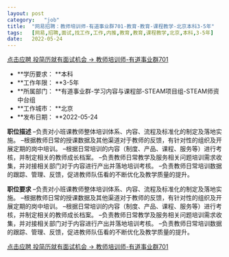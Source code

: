 ```yaml
---
layout:	post
category:	"job"
title:	"网易招聘：教师培训师-有道事业群701-教育-教育-课程教学-北京本科3-5年"
tags:	[网易,招聘,面试,找工作,工作,内推,教育,教育,课程教学,北京,本科,3-5年]
date:	2022-05-24
---
```


[点击应聘 投简历就有面试机会 -> 教师培训师-有道事业群701](http://mobile.bole.netease.com/bole/boleDetail?id=40416&employeeId=346f03c3cda5f04c&key=all)



- **学历要求： **本科
- **工作年限： **3-5年
- **所属部门： **有道事业群-学习内容与课程部-STEAM项目组-STEAM师资中台组
- **工作城市： **北京
- **发布日期： **2022-05-24



**职位描述**
    –负责对小班课教师整体培训体系、内容、流程及标准化的制定及落地实施。
   –根据教师日常的授课数据及其他渠道对于教师的反馈，有针对性的组织及开展定期的岗中培训。
   –根据日常培训的内容（制度、产品、课程、服务等）进行考核，并制定相关的教师成长档案。
   –负责教师日常教学及服务相关问题培训需求收集，并对接相关部门对于内容进行产出并落地培训考核。
   –负责教师日常培训数据的跟踪、管理、反馈，促进教师队伍看的不断优化及教学质量的提升。



**职位要求**
     –负责对小班课教师整体培训体系、内容、流程及标准化的制定及落地实施。
   –根据教师日常的授课数据及其他渠道对于教师的反馈，有针对性的组织及开展定期的岗中培训。
   –根据日常培训的内容（制度、产品、课程、服务等）进行考核，并制定相关的教师成长档案。
   –负责教师日常教学及服务相关问题培训需求收集，并对接相关部门对于内容进行产出并落地培训考核。
   –负责教师日常培训数据的跟踪、管理、反馈，促进教师队伍看的不断优化及教学质量的提升。



[点击应聘 投简历就有面试机会 -> 教师培训师-有道事业群701](http://mobile.bole.netease.com/bole/boleDetail?id=40416&employeeId=346f03c3cda5f04c&key=all)